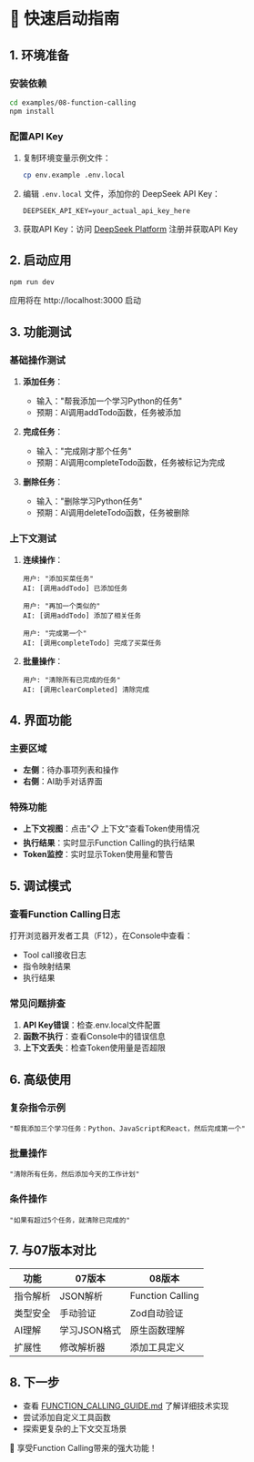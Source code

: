 # 🚀 快速启动指南

## 1. 环境准备

### 安装依赖
```bash
cd examples/08-function-calling
npm install
```

### 配置API Key
1. 复制环境变量示例文件：
   ```bash
   cp env.example .env.local
   ```

2. 编辑 `.env.local` 文件，添加你的 DeepSeek API Key：
   ```env
   DEEPSEEK_API_KEY=your_actual_api_key_here
   ```

3. 获取API Key：访问 [DeepSeek Platform](https://platform.deepseek.com/) 注册并获取API Key

## 2. 启动应用

```bash
npm run dev
```

应用将在 http://localhost:3000 启动

## 3. 功能测试

### 基础操作测试
1. **添加任务**：
   - 输入："帮我添加一个学习Python的任务"
   - 预期：AI调用addTodo函数，任务被添加

2. **完成任务**：
   - 输入："完成刚才那个任务"
   - 预期：AI调用completeTodo函数，任务被标记为完成

3. **删除任务**：
   - 输入："删除学习Python任务"
   - 预期：AI调用deleteTodo函数，任务被删除

### 上下文测试
1. **连续操作**：
   ```
   用户: "添加买菜任务"
   AI: [调用addTodo] 已添加任务
   
   用户: "再加一个类似的"
   AI: [调用addTodo] 添加了相关任务
   
   用户: "完成第一个"
   AI: [调用completeTodo] 完成了买菜任务
   ```

2. **批量操作**：
   ```
   用户: "清除所有已完成的任务"
   AI: [调用clearCompleted] 清除完成
   ```

## 4. 界面功能

### 主要区域
- **左侧**：待办事项列表和操作
- **右侧**：AI助手对话界面

### 特殊功能
- **上下文视图**：点击"📋 上下文"查看Token使用情况
- **执行结果**：实时显示Function Calling的执行结果
- **Token监控**：实时显示Token使用量和警告

## 5. 调试模式

### 查看Function Calling日志
打开浏览器开发者工具（F12），在Console中查看：
- Tool call接收日志
- 指令映射结果
- 执行结果

### 常见问题排查
1. **API Key错误**：检查.env.local文件配置
2. **函数不执行**：查看Console中的错误信息
3. **上下文丢失**：检查Token使用量是否超限

## 6. 高级使用

### 复杂指令示例
```
"帮我添加三个学习任务：Python、JavaScript和React，然后完成第一个"
```

### 批量操作
```
"清除所有任务，然后添加今天的工作计划"
```

### 条件操作
```
"如果有超过5个任务，就清除已完成的"
```

## 7. 与07版本对比

| 功能 | 07版本 | 08版本 |
|------|--------|--------|
| 指令解析 | JSON解析 | Function Calling |
| 类型安全 | 手动验证 | Zod自动验证 |
| AI理解 | 学习JSON格式 | 原生函数理解 |
| 扩展性 | 修改解析器 | 添加工具定义 |

## 8. 下一步

- 查看 [FUNCTION_CALLING_GUIDE.md](./FUNCTION_CALLING_GUIDE.md) 了解详细技术实现
- 尝试添加自定义工具函数
- 探索更复杂的上下文交互场景

🎉 享受Function Calling带来的强大功能！ 